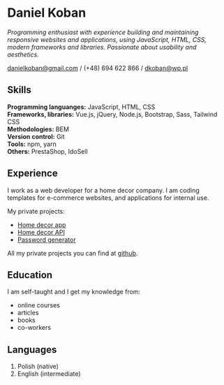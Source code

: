 # Daniel Koban

*Programming enthusiast with experience building and maintaining responsive websites and applications, using JavaScript, HTML, CSS, modern frameworks and libraries. Passionate about usability and aesthetics.*

[danielkoban@gmail.com](mailto:danielkoban@gmail.com) / (+48) 694 622 866 / [dkoban@wp.pl](mailto:dkoban@wp.pl)

## Skills

**Programming languanges:** JavaScript, HTML, CSS  
**Frameworks, libraries:** Vue.js, jQuery, Node.js, Bootstrap, Sass, Tailwind CSS  
**Methodologies:** BEM  
**Version control:** Git  
**Tools:** npm, yarn  
**Others:** PrestaShop, IdoSell

## Experience

I work as a web developer for a home decor company. I am coding templates for e-commerce websites, and applications for internal use.  
  
My private projects:
* [Home decor app](https://github.com/danielkoban/home-decor-app)
* [Home decor API](https://github.com/danielkoban/home-decor-api)
* [Password generator](https://github.com/danielkoban/password-generator)  

All my private projects you can find at [github](https://github.com/danielkoban).  

## Education

I am self-taught and I get my knowledge from:
* online courses 
* articles 
* books 
* co-workers

## Languages  

1. Polish (native)
2. English (intermediate)